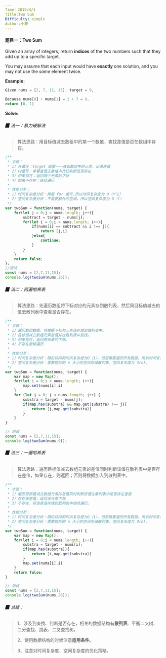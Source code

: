 ```yaml
---
Time：2019/4/1
Title:Two Sum
Difficulty: simple
Author:小鹿
---
```




#### 题目一：Two Sum

Given an array of integers, return **indices** of the two numbers such that they add up to a specific target.

You may assume that each input would have **exactly** one solution, and you may not use the *same* element twice.

**Example:** 

```javascript
Given nums = [2, 7, 11, 15], target = 9,

Because nums[0] + nums[1] = 2 + 7 = 9,
return [0, 1]
```



**Solve:**

###### ▉  法一：暴力破解法

> 算法思路：用目标值减去数组中的某一个数值，查找差值是否在数组中存在。

```javascript
/**
 * 步骤：
 * 1）外循环：target 值要一一减去数组中的元素，记录差值
 * 2）内循环：拿着差值去数组中比较判断是否存在
 * 3）如果存在：返回两个元素的下标
 * 4）如果不存在：继续遍历
 *
 * 性能分析：
 * 1）时间复杂度分析：两层 for 循环,所以时间复杂度为 O（n^2）
 * 2）空间复杂度分析：不需要额外的空间，所以空间复杂度为 O（1）
 */
var twoSum = function(nums, target) {
    for(let j = 0;j < nums.length; j++){
        subtract = target - nums[j];
        for(let i = 0;i < nums.length; i++){
            if(nums[i] == subtract && i !== j){
                return [j,i]
            }else{
                continue;
            }
        }
    }
    return false;
};
//测试
const nums = [2,7,11,15];
console.log(twoSum(nums,26));
```



###### ▉  法二：两遍哈希表

> 算法思路：先遍历数组将下标对应的元素存到散列表，然后同目标值减去的值去散列表中查看是否存在。

```javascript
/**
 * 步骤：
 * 1）遍历数组数据，将根据下标和元素值存放到散列表中。
 * 2）目标值减去数组元素差值并在散列表中查找。
 * 3）如果存在，返回两元素的下标。
 * 4）不存在继续遍历
 *
 * 性能分析：
 * 1）时间复杂度分析：随机访问的时间复杂度为O（1），但是需要遍历所有数据，所以时间复杂度为 O（n）。
 * 2）空间复杂度分析：需要额外的 n 大小的空间存储散列表，空间复杂度为 O(n)。
 */
var twoSum = function(nums, target) {
    var map = new Map();
    for(let i = 0;i < nums.length; i++){
        map.set(nums[i],i)
    }
    for (let j = 0; j < nums.length; j++) {
        substra = target - nums[j];
        if(map.has(substra) && map.get(substra) !== j){
            return [j,map.get(substra)]
        }
    }
}

// 测试
const nums = [2,7,11,15];
console.log(twoSum(nums,9));
```



###### ▉  法三：一遍哈希表

> 算法思路：遍历目标值减去数组元素的差值同时判断该值在散列表中是否存在差值，如果存在，则返回；否则将数据加入到散列表中。

```javascript
/**
 * 步骤：
 * 1）遍历目标值减去数组元素的差值同时判断该值在散列表中是否存在差值
 * 2）存在该差值，返回该元素下标
 * 3）不存在，将该差值存储到散列表中继续遍历。
 *
 * 性能分析：
 * 1）时间复杂度分析：随机访问的时间复杂度为O（1），但是需要遍历所有数据，所以时间复杂度为 O（n）。
 * 2）空间复杂度分析：需要额外的 n 大小的空间存储散列表，空间复杂度为 O(n)。
 */
var twoSum = function(nums, target) {
    var map = new Map();
    for(let i = 0;i < nums.length; i++){
        substra = target - nums[i];
        if(map.has(substra)){
            return [i,map.get(substra)]
        }
        map.set(nums[i],i)
    }
    return false;
}

// 测试
const nums = [2,7,11,15];
console.log(twoSum(nums,26));
```



###### ▉ 总结：

> 1、涉及到查找、判断是否存在，相关的数据结构有**散列表**、平衡二叉树、二分查找、跳表、二叉查找树。
>
> 2、使用数据结构的时候注意**适用条件**。
>
> 3、注意对时间复杂度、空间复杂度的优化策略。









